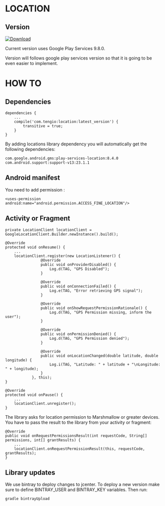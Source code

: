 # LOCATION

Version
-------

[ ![Download](https://api.bintray.com/packages/tengioltd/maven/location/images/download.svg) ](https://bintray.com/tengioltd/maven/location/_latestVersion)

Current version uses Google Play Services 9.8.0.

Version will follows google play services version so that it is going to be even easier to implement.


HOW TO
======

Dependencies
------------

```
dependencies {
    ...
    compile('com.tengio:location:latest_version') {
        transitive = true;    
    }
}
```

By adding locations library dependency you will automatically get the following dependencies:

```
com.google.android.gms:play-services-location:8.4.0
com.android.support:support-v13:23.1.1
```


Android manifest
----------------

You need to add permission :
```
<uses-permission android:name="android.permission.ACCESS_FINE_LOCATION"/>
```


Activity or Fragment
-------------

```
private LocationClient locationClient = GoogleLocationClient.Builder.newInstance().build();

@Override
protected void onResume() {
    ...
    locationClient.register(new LocationListener() {
                @Override
                public void onProviderDisabled() {
                    Log.d(TAG, "GPS Disabled");
                }
    
                @Override
                public void onConnectionFailed() {
                    Log.e(TAG, "Error retrieving GPS signal");
                }
    
                @Override
                public void onShowRequestPermissionRationale() {
                    Log.d(TAG, "GPS Permission missing, inform the user");
                }
    
                @Override
                public void onPermissionDenied() {
                    Log.d(TAG, "GPS Permission denied");
                }
    
                @Override
                public void onLocationChanged(double latitude, double longitude) {
                    Log.i(TAG, "Latitude: " + latitude + "\nLongitude: " + longitude);
                }
            }, this);
}

@Override
protected void onPause() {
    ...
    locationClient.unregister();
}
```

The library asks for location permission to Marshmallow or greater devices. 
You have to pass the result to the library from your activity or fragment:

```    
@Override
public void onRequestPermissionsResult(int requestCode, String[] permissions, int[] grantResults) {
    ...
    locationClient.onRequestPermissionResult(this, requestCode, grantResults);
}
```


Library updates
---------------

We use bintray to deploy changes to jcenter. To deploy a new version make sure to define BINTRAY_USER and BINTRAY_KEY variables. Then run:

```
gradle bintrayUpload
```